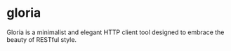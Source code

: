 # gloria
Gloria is a minimalist and elegant HTTP client tool designed to embrace the beauty of RESTful style.

